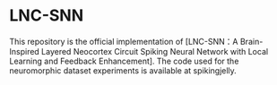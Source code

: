 # LNC-SNN
This repository is the official implementation of [LNC-SNN：A Brain-Inspired Layered Neocortex Circuit Spiking Neural Network with Local Learning and Feedback Enhancement].
The code used for the neuromorphic dataset experiments is available at spikingjelly.
